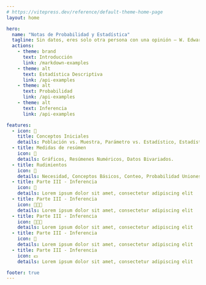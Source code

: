 ```yaml
---
# https://vitepress.dev/reference/default-theme-home-page
layout: home

hero:
  name: "Notas de Probabilidad y Estadística"
  tagline: Sin datos, eres solo otra persona con una opinión – W. Edwards Deming
  actions:
    - theme: brand
      text: Introducción
      link: /markdown-examples
    - theme: alt
      text: Estadística Descriptiva
      link: /api-examples
    - theme: alt
      text: Probabilidad
      link: /api-examples
    - theme: alt
      text: Inferencia
      link: /api-examples

features:
  - icon: 📒
    title: Conceptos Iniciales
    details: Población vs. Muestra, Parámetro vs. Estadístico, Estadística Descriptiva vs. Inferencial, Origen de un Proyecto, Planteamiento Cuantitativo.
  - title: Medidas de resúmen
    icon: 📕
    details: Gráficos, Resúmenes Numéricos, Datos Bivariados.
  - title: Rudimientos
    icon: 📘
    details: Necesidad, Conceptos Básicos, Conteo, Probabilidad Uniones-Intersecciones, Regla de Bayes.
  - title: Parte III - Inferencia
    icon: 📗
    details: Lorem ipsum dolor sit amet, consectetur adipiscing elit
  - title: Parte III - Inferencia
    icon: 👨🏻‍🎓
    details: Lorem ipsum dolor sit amet, consectetur adipiscing elit
  - title: Parte III - Inferencia
    icon: 👨🏻‍🏫
    details: Lorem ipsum dolor sit amet, consectetur adipiscing elit
  - title: Parte III - Inferencia
    icon: 🚀
    details: Lorem ipsum dolor sit amet, consectetur adipiscing elit
  - title: Parte III - Inferencia
    icon: 💵
    details: Lorem ipsum dolor sit amet, consectetur adipiscing elit

footer: true
---
```


